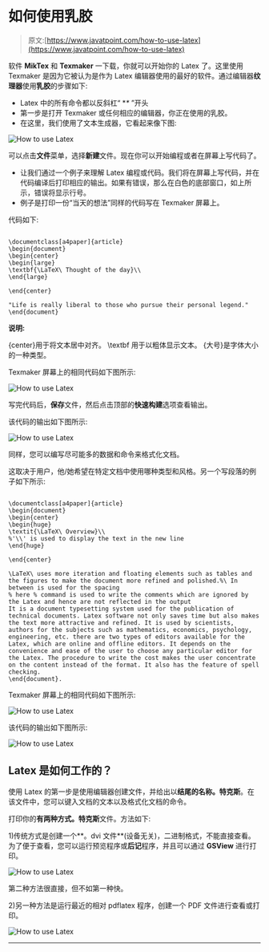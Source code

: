 # 如何使用乳胶

> 原文:[https://www.javatpoint.com/how-to-use-latex](https://www.javatpoint.com/how-to-use-latex)

软件 **MikTex** 和 **Texmaker** 一下载，你就可以开始你的 Latex 了。这里使用 Texmaker 是因为它被认为是作为 Latex 编辑器使用的最好的软件。通过编辑器**纹理器**使用**乳胶**的步骤如下:

*   Latex 中的所有命令都以反斜杠“ **\** ”开头
*   第一步是打开 Texmaker 或任何相应的编辑器，你正在使用的乳胶。
*   在这里，我们使用了文本生成器，它看起来像下图:

![How to use Latex](../Images/e7c20d5cb74259dca8492f9f4f94a06a.png)

可以点击**文件**菜单，选择**新建**文件。现在你可以开始编程或者在屏幕上写代码了。

*   让我们通过一个例子来理解 Latex 编程或代码。我们将在屏幕上写代码，并在代码编译后打印相应的输出。如果有错误，那么在白色的底部窗口，如上所示，错误将显示行号。
*   例子是打印一份“当天的想法”同样的代码写在 Texmaker 屏幕上。

代码如下:

```

\documentclass[a4paper]{article}
\begin{document}
\begin{center}
\begin{large}
\textbf{\LaTeX\ Thought of the day}\\
\end{large}

\end{center}

"Life is really liberal to those who pursue their personal legend."
\end{document}

```

**说明:**

{center}用于将文本居中对齐。
\textbf 用于以粗体显示文本。
{大号}是字体大小的一种类型。

Texmaker 屏幕上的相同代码如下图所示:

![How to use Latex](../Images/4f986274f738ed5bd5a079ef161cb0fb.png)

写完代码后，**保存**文件，然后点击顶部的**快速构建**选项查看输出。

该代码的输出如下图所示:

![How to use Latex](../Images/e6276d81f288ad338c2a557f4f9bd6b5.png)

同样，您可以编写尽可能多的数据和命令来格式化文档。

这取决于用户，他/她希望在特定文档中使用哪种类型和风格。另一个写段落的例子如下所示:

```

\documentclass[a4paper]{article}
\begin{document}
\begin{center}
\begin{huge}
\textit{\LaTeX\ Overview}\\
%'\\' is used to display the text in the new line
\end{huge}

\end{center}

\LaTeX\ uses more iteration and floating elements such as tables and the figures to make the document more refined and polished.%\ In between is used for the spacing
% here % command is used to write the comments which are ignored by the Latex and hence are not reflected in the output
It is a document typesetting system used for the publication of technical documents. Latex software not only saves time but also makes the text more attractive and refined. It is used by scientists, authors for the subjects such as mathematics, economics, psychology, engineering, etc. there are two types of editors available for the Latex, which are online and offline editors. It depends on the convenience and ease of the user to choose any particular editor for the Latex. The procedure to write the cost makes the user concentrate on the content instead of the format. It also has the feature of spell checking.
\end{document}.

```

Texmaker 屏幕上的相同代码如下图所示:

![How to use Latex](../Images/9d38a19de52b929451a34cdab970d5e6.png)

该代码的输出如下图所示:

![How to use Latex](../Images/290e8490495b31f990c62491ec1f14aa.png)

## Latex 是如何工作的？

使用 Latex 的第一步是使用编辑器创建文件，并给出以**结尾的名称。特克斯**。在该文件中，您可以键入文档的文本以及格式化文档的命令。

打印你的**有两种方式。特克斯**文件。方法如下:

1)传统方式是创建一个**。dvi 文件**(设备无关)，二进制格式，不能直接查看。为了便于查看，您可以运行预览程序或**后记**程序，并且可以通过 **GSView** 进行打印。

![How to use Latex](../Images/024de3f9ef0db2ffb55baed56f528e66.png)

第二种方法很直接，但不如第一种快。

2)另一种方法是运行最近的相对 pdflatex 程序，创建一个 PDF 文件进行查看或打印。

![How to use Latex](../Images/e71be871c475bc8876b60875389eef5b.png)

* * *